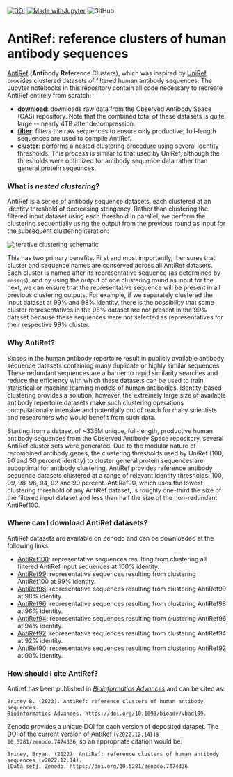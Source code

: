 [![DOI](https://zenodo.org/badge/DOI/10.5281/zenodo.7474336.svg)](https://doi.org/10.5281/zenodo.7474336)
[![Made withJupyter](https://img.shields.io/badge/Made%20with-Jupyter-orange?logo=Jupyter)](https://jupyter.org/try)
![GitHub](https://img.shields.io/github/license/briney/antiref)


# AntiRef: reference clusters of human antibody sequences

[AntiRef](https://zenodo.org/record/7474336) (**Anti**body **Ref**erence Clusters), which was inspired by [UniRef](https://academic.oup.com/bioinformatics/article/23/10/1282/197795), provides clustered datasets of filtered human antibody sequences. The Jupyter notebooks in this repository contain all code necessary to recreate AntiRef entirely from scratch:

* **[download](download.ipynb)**: downloads raw data from the Observed Antibody Space (OAS) repository. Note that the combined total of these datasets is quite large -- nearly 4TB after decompression.
* **[filter](filter.ipynb)**: filters the raw sequences to ensure only productive, full-length sequences are used to compile AntiRef.
* **[cluster](cluster.ipynb)**: performs a nested clustering procedure using several identity thresholds. This process is similar to that used by UniRef, although the thresholds were optimized for antibody sequence data rather than general protein seqeunces. 

### What is *nested clustering*?
AntiRef is a series of antibody sequence datasets, each clustered at an identity threshold of decreasing stringency. Rather than clustering the filtered input dataset using each threshold in parallel, we perform the clustering sequentially using the output from the previous round as input for the subsequent clustering iteration:

![iterative clustering schematic](https://github.com/briney/antiref/blob/main/img/antiref_iterative-clustering.jpg)

This has two primary benefits. First and most importantly, it ensures that cluster and sequence names are conserved across all AntiRef datasets. Each cluster is named after its representative sequence (as determined by `mmseqs`), and by using the output of one clustering round as input for the next, we can ensure that the representative sequence will be present in all previous clustering outputs. For example, if we separately clustered the input dataset at 99% and 98% identity, there is the possibility that some cluster representatives in the 98% dataset are not present in the 99% dataset because these sequences were not selected as representatives for their respective 99% cluster.

### Why AntiRef?
Biases in the human antibody repertoire result in publicly available antibody sequence datasets containing many duplicate or highly similar sequences. These redundant sequences are a barrier to rapid similarity searches and reduce the efficiency with which these datasets can be used to train statistical or machine learning models of human antibodies. Identity-based clustering provides a solution, however, the extremely large size of available antibody repertoire datasets make such clustering operations computationally intensive and potentially out of reach for many scientists and researchers who would benefit from such data.

Starting from a dataset of ~335M unique, full-length, productive human antibody sequences from the Observed Antibody Space repository, several AntiRef cluster sets were generated. Due to the modular nature of recombined antibody genes, the clustering thresholds used by UniRef (100, 90 and 50 percent identity) to cluster general protein sequences are suboptimal for antibody clustering. AntiRef provides reference antibody sequence datasets clustered at a range of relevant identity thresholds: 100, 99, 98, 96, 94, 92 and 90 percent. AntiRef90, which uses the lowest clustering threshold of any AntiRef dataset, is roughly one-third the size of the filtered input dataset and less than half the size of the non-redundant AntiRef100.

### Where can I download AntiRef datasets?
AntiRef datasets are available on Zenodo and can be downloaded at the following links:

* [AntiRef100](https://doi.org/10.5281/zenodo.7474657): representative sequences resulting from clustering all filtered AntiRef input sequences at 100% identity.
* [AntiRef99](https://doi.org/10.5281/zenodo.7475961): representative sequences resulting from clustering AntiRef100 at 99% identity.
* [AntiRef98](https://doi.org/10.5281/zenodo.7476040): representative sequences resulting from clustering AntiRef99 at 98% identity.
* [AntiRef96](https://doi.org/10.5281/zenodo.7487182): representative sequences resulting from clustering AntiRef98 at 96% identity.
* [AntiRef94](https://doi.org/10.5281/zenodo.7487199): representative sequences resulting from clustering AntiRef96 at 94% identity.
* [AntiRef92](https://doi.org/10.5281/zenodo.7487264): representative sequences resulting from clustering AntiRef94 at 92% identity.
* [AntiRef90](https://doi.org/10.5281/zenodo.7487298): representative sequences resulting from clustering AntiRef92 at 90% identity.

### How should I cite AntiRef?
Antiref has been published in [*Bioinformatics Advances*](https://doi.org/10.1093/bioadv/vbad109) and can be cited as:
```
Briney B. (2023). AntiRef: reference clusters of human antibody sequences.
Bioinformatics Advances. https://doi.org/10.1093/bioadv/vbad109.
```

Zenodo provides a unique DOI for each version of deposited dataset. The DOI of the current version of AntiRef (`v2022.12.14`) is `10.5281/zenodo.7474336`, so an appropriate citation would be:

```
Briney, Bryan. (2022). AntiRef: reference clusters of human antibody sequences (v2022.12.14). 
[Data set]. Zenodo. https://doi.org/10.5281/zenodo.7474336
```

